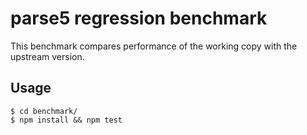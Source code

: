 # parse5 regression benchmark

This benchmark compares performance of the working copy with the upstream version.

## Usage
```
$ cd benchmark/
$ npm install && npm test
```
